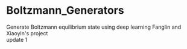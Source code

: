 # Boltzmann_Generators
Generate Boltzmann equilibrium state using deep learning
Fanglin and Xiaoyin's project  
update 1
